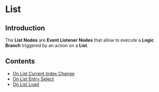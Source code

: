 
# List 

## Introduction

The **List** **Nodes** are **Event Listener** **Nodes** that allow to execute a **Logic Branch** triggered by an action on a **List**.

## Contents

* [On List Current Index Change](on-list-current-index-change.md)
* [On List Entry Select](on-list-entry-select.md)
* [On List Load](on-list-load.md)